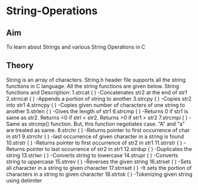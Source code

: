 # String-Operations
## Aim
To learn about Strings and various String Operations in C
## Theory
String is an array of characters. String.h header file supports all the string functions in C language. All the string functions are given below.
String functions and Description:
1.strcat ( )     -Concatenates str2 at the end of str1
2.strncat ( )    -Appends a portion of string to another
3.strcpy ( )     -Copies str2 into str1
4.strncpy ( ) 	 -Copies given number of characters of one string to another
5.strlen ( ) 	   -Gives the length of str1
6.strcmp ( ) 	   -Returns 0 if str1 is same as str2. Returns <0 if strl < str2. Returns >0 if str1 > str2
7.strcmpi ( ) 	 -Same as strcmp() function. But, this function negotiates case.  “A” and “a” are treated as same.
8.strchr ( ) 	   -Returns pointer to first occurrence of char in str1
9.strrchr ( ) 	 -last occurrence of given character in a string is found
10.strstr ( ) 	   -Returns pointer to first occurrence of str2 in str1
11.strrstr ( ) 	 -Returns pointer to last occurrence of str2 in str1
12.strdup ( ) 	   -Duplicates the string
13.strlwr ( ) 	   -Converts string to lowercase
14.strupr ( ) 	   -Converts string to uppercase
15.strrev ( ) 	   -Reverses the given string
16.strset ( ) 	   -Sets all character in a string to given character
17.strnset ( ) 	 -It sets the portion of characters in a string to given character
18.strtok ( ) 	   -Tokenizing given string using delimiter
